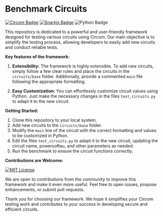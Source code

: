 # Benchmark Circuits
[![Circom Badge](https://img.shields.io/badge/circuits-circom-black)](https://github.com/iden3/circom)
[![Snarkjs Badge](https://img.shields.io/badge/proof_system-snarkjs-yellow)](https://github.com/iden3/snarkjs)
![Python Badge](https://img.shields.io/badge/compile-python-green)





This repository is dedicated to a powerful and user-friendly framework designed for testing various circuits using Circom. Our main objective is to simplify the testing process, allowing developers to easily add new circuits and conduct reliable tests.

**Key features of the framework:**

1.  **Extensibility:** The framework is highly extensible. To add new circuits, simply follow a few clear rules and place the circuits in the `circuits/base` folder. Additionally, provide a commented `main` file following the appropriate formatting.
    
2.  **Easy Customization:** You can effortlessly customize circuit values using Python. Just make the necessary changes in the files `test_circuits.py` to adapt it to the new circuit.
    

**Getting Started:**

1.  Clone this repository to your local system.
2.  Add new circuits to the `circuits/base` folder.
3.  Modify the `main` line of the circuit with the correct formatting and values to be customized in Python.
4.  Edit the files `test_circuits.py` to adapt it to the new circuit, updating the circuit name, powersoftau, and other parameters as needed.
5.  Run the benchmark to ensure the circuit functions correctly.

**Contributions are Welcome:**

[![MIT License](https://img.shields.io/badge/License-MIT-red.svg)](https://choosealicense.com/licenses/mit/)

We are open to contributions from the community to improve this framework and make it even more useful. Feel free to open issues, propose enhancements, or submit pull requests.

Thank you for choosing our framework. We hope it simplifies your Circom testing work and contributes to your success in developing secure and efficient circuits.

